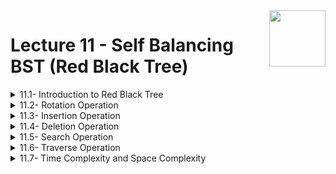 <img align="right" width="90" height="90" src="https://github.com/cs-MohamedAyman/Computer-Science-Textbooks/blob/master/logos/data-structures.jpg">

# Lecture 11 - Self Balancing BST (Red Black Tree)

<details>
	<summary>11.1- Introduction to Red Black Tree</summary>

</details>

<details>
	<summary>11.2- Rotation Operation</summary>

</details>

<details>
	<summary>11.3- Insertion Operation</summary>

</details>

<details>
	<summary>11.4- Deletion Operation</summary>

</details>

<details>
	<summary>11.5- Search Operation</summary>

</details>

<details>
	<summary>11.6- Traverse Operation</summary>

</details>

<details>
	<summary>11.7- Time Complexity and Space Complexity</summary>

</details>
